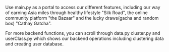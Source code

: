 Use main.py as a portal to access our different features, including our way of earning Asia miles through healthy lifestyle "Silk Road", the online community platform "the Bazaar" and the lucky draws(gacha and random box) "Cathay Gatcha".

For more backend functions, you can scroll through data.py cluster.py and userClass.py which shows our backend operations including clustering data and creating user database.


